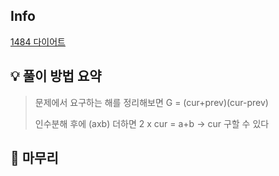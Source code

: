 ## Info
[1484 다이어트](https://www.acmicpc.net/problem/1484)

## 💡 풀이 방법 요약

> 문제에서 요구하는 해를 정리해보면 G = (cur+prev)(cur-prev)
> 
> 인수분해 후에 (axb) 더하면 2 x cur = a+b -> cur 구할 수 있다
>
## 🙂 마무리